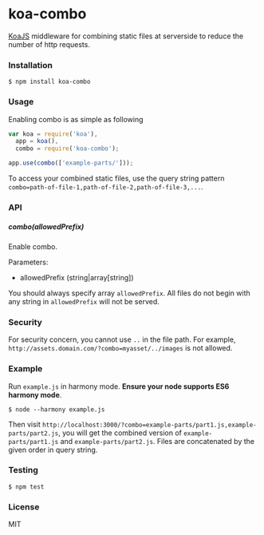 # koa-combo
[KoaJS](https://github.com/koajs/koa) middleware for combining static files at serverside to reduce the number of http requests.

### Installation
```shell
$ npm install koa-combo
```

### Usage
Enabling combo is as simple as following

```js
var koa = require('koa'),
  app = koa(),
  combo = require('koa-combo');

app.use(combo(['example-parts/']));
```

To access your combined static files, use the query string pattern `combo=path-of-file-1,path-of-file-2,path-of-file-3,...`.

### API
##### combo(allowedPrefix)

Enable combo.

Parameters:

- allowedPrefix (string|array[string])

You should always specify array `allowedPrefix`. All files do not begin with any string in `allowedPrefix` will not be served.

### Security
For security concern, you cannot use `..` in the file path. For example, `http://assets.domain.com/?combo=myasset/../images` is not allowed.

### Example
Run `example.js` in harmony mode. **Ensure your node supports ES6 harmony mode**.

```shell
$ node --harmony example.js
```

Then visit `http://localhost:3000/?combo=example-parts/part1.js,example-parts/part2.js`, you will get the combined version of `example-parts/part1.js` and `example-parts/part2.js`. Files are concatenated by the given order in query string.

### Testing

```
$ npm test
```

### License
MIT